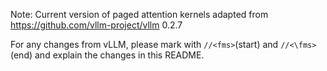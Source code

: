 Note: Current version of paged attention kernels adapted from https://github.com/vllm-project/vllm 0.2.7

For any changes from vLLM, please mark with `//<fms>`(start) and `//<\fms>`(end) and explain the changes in this README.